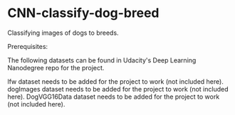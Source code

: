 # CNN-classify-dog-breed
Classifying images of dogs to breeds.

Prerequisites:

The following datasets can be found in Udacity's Deep Learning Nanodegree repo for the project.

lfw dataset needs to be added for the project to work (not included here).
dogImages dataset needs to be added for the project to work (not included here).
DogVGG16Data dataset needs to be added for the project to work (not included here).